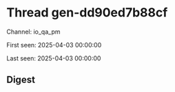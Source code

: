 # Thread gen-dd90ed7b88cf
Channel: io_qa_pm

First seen: 2025-04-03 00:00:00

Last seen: 2025-04-03 00:00:00

## Digest


